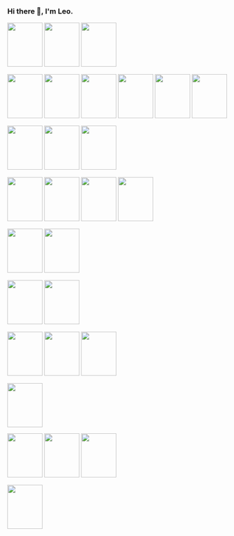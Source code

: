 ### Hi there 👋, I'm Leo.

<img src="https://cdn.jsdelivr.net/gh/devicons/devicon@latest/icons/java/java-original-wordmark.svg"  width="80" height="100"  />   <img src="https://cdn.jsdelivr.net/gh/devicons/devicon@latest/icons/spring/spring-original-wordmark.svg" width="80" height="100" /> 
            <img src="https://cdn.jsdelivr.net/gh/devicons/devicon@latest/icons/hibernate/hibernate-original-wordmark.svg"  width="80" height="100" />
          
           
<img src="https://cdn.jsdelivr.net/gh/devicons/devicon@latest/icons/angular/angular-original.svg" width="80" height="100" />  <img src="https://cdn.jsdelivr.net/gh/devicons/devicon@latest/icons/angularmaterial/angularmaterial-original.svg"  width="80" height="100"  />   <img src="https://cdn.jsdelivr.net/gh/devicons/devicon@latest/icons/typescript/typescript-original.svg" width="80" height="100" /> <img src="https://cdn.jsdelivr.net/gh/devicons/devicon@latest/icons/javascript/javascript-original.svg" width="80" height="100" /> 
            <img src="https://cdn.jsdelivr.net/gh/devicons/devicon@latest/icons/npm/npm-original-wordmark.svg" width="80" height="100"/> 
            <img src="https://cdn.jsdelivr.net/gh/devicons/devicon@latest/icons/rxjs/rxjs-original.svg"  width="80" height="100"  /> 
            
          
          
                 
          
 <img src="https://cdn.jsdelivr.net/gh/devicons/devicon@latest/icons/rancher/rancher-plain-wordmark.svg" width="80" height="100" />   <img src="https://cdn.jsdelivr.net/gh/devicons/devicon@latest/icons/jenkins/jenkins-original.svg" width="80" height="100"  /> <img src="https://cdn.jsdelivr.net/gh/devicons/devicon@latest/icons/maven/maven-original.svg" width="80" height="100"  />
  
  
 <img src="https://cdn.jsdelivr.net/gh/devicons/devicon@latest/icons/oracle/oracle-original.svg" width="80" height="100" />  <img src="https://cdn.jsdelivr.net/gh/devicons/devicon@latest/icons/postgresql/postgresql-original-wordmark.svg"  width="80" height="100"/>  <img src="https://cdn.jsdelivr.net/gh/devicons/devicon@latest/icons/microsoftsqlserver/microsoftsqlserver-plain-wordmark.svg" width="80" height="100" />   <img src="https://cdn.jsdelivr.net/gh/devicons/devicon@latest/icons/mysql/mysql-original-wordmark.svg" width="80" height="100" />     

<img src="https://cdn.jsdelivr.net/gh/devicons/devicon@latest/icons/redis/redis-plain-wordmark.svg" width="80" height="100" /> <img src="https://cdn.jsdelivr.net/gh/devicons/devicon@latest/icons/mongodb/mongodb-plain-wordmark.svg" width="80" height="100" />  
            

<img src="https://cdn.jsdelivr.net/gh/devicons/devicon@latest/icons/amazonwebservices/amazonwebservices-plain-wordmark.svg" width="80" height="100" />    <img src="https://cdn.jsdelivr.net/gh/devicons/devicon@latest/icons/heroku/heroku-plain-wordmark.svg" width="80" height="100"  />
           
 <img src="https://cdn.jsdelivr.net/gh/devicons/devicon@latest/icons/elasticsearch/elasticsearch-plain-wordmark.svg"  width="80" height="100"  />  <img src="https://cdn.jsdelivr.net/gh/devicons/devicon@latest/icons/logstash/logstash-plain-wordmark.svg"  width="80" height="100" />  <img src="https://cdn.jsdelivr.net/gh/devicons/devicon@latest/icons/kibana/kibana-plain-wordmark.svg" width="80" height="100"  />   
          
<img src="https://cdn.jsdelivr.net/gh/devicons/devicon@latest/icons/docker/docker-plain-wordmark.svg" width="80" height="100" />            

<img src="https://cdn.jsdelivr.net/gh/devicons/devicon@latest/icons/gitlab/gitlab-plain-wordmark.svg" width="80" height="100"/>    <img src="https://cdn.jsdelivr.net/gh/devicons/devicon@latest/icons/bitbucket/bitbucket-original-wordmark.svg"  width="80" height="100"/>  <img src="https://cdn.jsdelivr.net/gh/devicons/devicon@latest/icons/git/git-original.svg"   width="80" height="100"/> 
           
                   
  <img src="https://cdn.jsdelivr.net/gh/devicons/devicon@latest/icons/rabbitmq/rabbitmq-original-wordmark.svg" width="80" height="100" />           
     

            
           
          
          
          
          
          
                    
                    
          
           
           
           
        
           
          
          
          
                   
           
          
                                     
 

        
          
          
          
          






<!--
**leokashmir/leokashmir** is a ✨ _special_ ✨ repository because its `README.md` (this file) appears on your GitHub profile.

Here are some ideas to get you started:

- 🔭 I’m currently working on ...
- 🌱 I’m currently learning ...
- 👯 I’m looking to collaborate on ...
- 🤔 I’m looking for help with ...
- 💬 Ask me about ...
- 📫 How to reach me: ...
- 😄 Pronouns: ...
- ⚡ Fun fact: ...
-->
